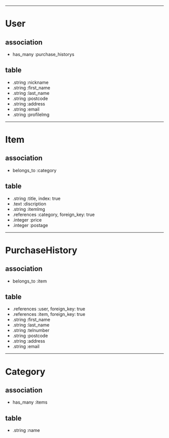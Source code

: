 <!-- #モデル名

##アソシエーション
 -アソシエーションの記述
 -アソシエーションの記述

##テーブル名

-.型 :カラム名
-.型 :カラム名
 -->
-----------
# User
## association

- has_many :purchase_historys

## table

- .string :nickname
- .string :first_name
- .string :last_name
- .string :postcode
- .string :address
- .string :email
- .string :profileImg

-----------
# Item
## association

- belongs_to :category

## table

- .string :title, index: true
- .text :discription
- .string :itemImg
- .references :category, foreign_key: true
- .integer :price
- .integer :postage

-----------
# PurchaseHistory
## association

- belongs_to :item

## table

- .references :user, foreign_key: true
- .references :item, foreign_key: true
- .string :first_name
- .string :last_name
- .string :telnumber
- .string :postcode
- .string :address
- .string :email

-----------
# Category
## association

- has_many :items

## table

- .string :name
